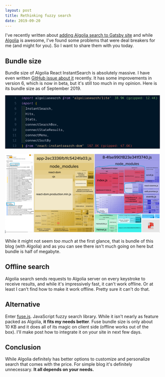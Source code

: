 ```yaml
---
layout: post
title: Rethinking fuzzy search
date: 2019-09-20
---
```


I've recently written about [adding Algolia search to Gatsby site](/p/gatsby/with_algolia/) and while [Algolia](https://www.algolia.com/) is awesome, I've found some problems that were deal breakers for me (and might for you). So I want to share them with you today.

## Bundle size

Bundle size of Algolia React InstantSearch is absolutely massive. I have even written [GitHub issue about it](https://github.com/algolia/react-instantsearch/issues/2810) recently. It has some improvements in version 6, which is now in beta, but it's still too much in my opinion. Here is its bundle size as of September 2019.

![Algolia React InstantSearch size](/img/md/rethinking_fuzzy_search_bundle_size_import_cost.png)

![Whole website bundle size](/img/md/rethinking_fuzzy_search_bundle_size_webpack_analyze.png)

While it might not seem _too much_ at the first glance, that is bundle of this blog (with Algolia) and as you can see there isn't much going on here but bundle is half of megabyte.

## Offline search

Algolia search sends requests to Algolia server on every keystroke to receive results, and while it's impressively fast, it can't work offline. Or at least I can't find how to make it work offline. Pretty sure it can't do that.

## Alternative

Enter [fuse.js](https://fusejs.io/). JavaScript fuzzy search library. While it isn't nearly as feature packed as Algolia, **it fits my needs better**. Fuse bundle size is only about 10 KB and it does all of its magic on client side (offline works out of the box). I'll make post how to integrate it on your site in next few days.

## Conclusion

While Algolia definitely has better options to customize and personalize search that comes with the price. For simple blog it's definitely unnecessary. **It all depends on your needs.**
